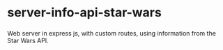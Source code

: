 # server-info-api-star-wars

###

Web server in express js, with custom routes, using information from the Star Wars API.
